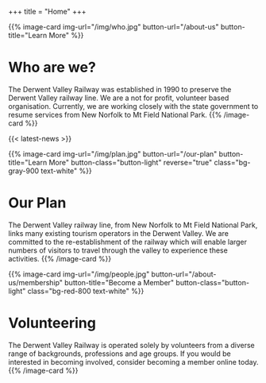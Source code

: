 +++
title = "Home"
+++

{{% image-card img-url="/img/who.jpg" button-url="/about-us" button-title="Learn More" %}}
# Who are we?
The Derwent Valley Railway was established in 1990 to preserve the Derwent Valley railway line. We are a not for profit, volunteer based organisation. Currently, we are working closely with the state government to resume services from New Norfolk to Mt Field National Park.
{{% /image-card %}}

{{< latest-news >}}

{{% image-card img-url="/img/plan.jpg" button-url="/our-plan" button-title="Learn More" button-class="button-light" reverse="true" class="bg-gray-900 text-white" %}}
# Our Plan
The Derwent Valley railway line, from New Norfolk to Mt Field National Park, links many existing tourism operators in the Derwent Valley. We are committed to the re-establishment of the railway which will enable larger numbers of visitors to travel through the valley to experience these activities.
{{% /image-card %}}

{{% image-card img-url="/img/people.jpg" button-url="/about-us/membership" button-title="Become a Member" button-class="button-light" class="bg-red-800 text-white" %}}
# Volunteering
The Derwent Valley Railway is operated solely by volunteers from a diverse range of backgrounds, professions and age groups. If you would be interested in becoming involved, consider becoming a member online today.
{{% /image-card %}}